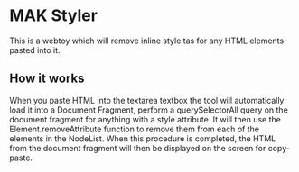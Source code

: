 # MAK Styler
 
 This is a webtoy which will remove inline style tas for any HTML elements pasted into it.

 ## How it works

 When you paste HTML into the textarea textbox the tool will automatically load it into a Document Fragment, perform a querySelectorAll query on the document fragment for anything with a style attribute.  It will then use the Element.removeAttribute function to remove them from each of the elements in the NodeList.  When this procedure is completed, the HTML from the document fragment will then be displayed on the screen for copy-paste.